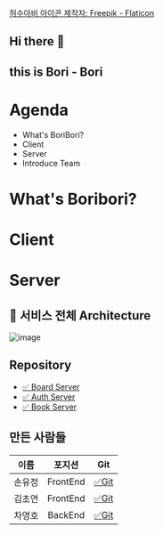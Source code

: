 <a href="https://www.flaticon.com/kr/free-icons/" title="허수아비 아이콘">허수아비 아이콘  제작자: Freepik - Flaticon</a>
## Hi there 👋

## this is Bori - Bori

# Agenda

* What's BoriBori?
* Client
* Server
* Introduce Team

# What's Boribori?

# Client

# Server

## 🌼 서비스 전체 Architecture


![image](https://user-images.githubusercontent.com/79268661/206153317-19ff8f02-a323-4a6e-be06-df1879c869c2.png)

## Repository

* [✅ Board Server](https://github.com/Bori-Bori/board-server/wiki)
* [✅ Auth Server](https://github.com/Bori-Bori/auth-server/wiki)
* [✅ Book Server](https://github.com/Bori-Bori/book-server/wiki)


## 만든 사람들

|이름|포지션|Git|
|:-----:|:-----:|:-----:|
|손유정|FrontEnd|[✅Git](https://github.com/YoujungSon)|
|김초연|FrontEnd|[✅Git](https://github.com/vnfdusdl)|
|차영호|BackEnd|[✅Git](https://github.com/Cha-Young-Ho)|


